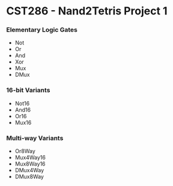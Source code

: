 # CST286 - Nand2Tetris Project 1
### Elementary Logic Gates
* Not
* Or
* And
* Xor
* Mux
* DMux
### 16-bit Variants
* Not16
* And16
* Or16
* Mux16
### Multi-way Variants
* Or8Way
* Mux4Way16
* Mux8Way16
* DMux4Way
* DMux8Way
